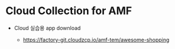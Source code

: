 # Cloud Collection for AMF


- Cloud 실습용 app download

  - https://factory-git.cloudzcp.io/amf-tem/awesome-shopping


